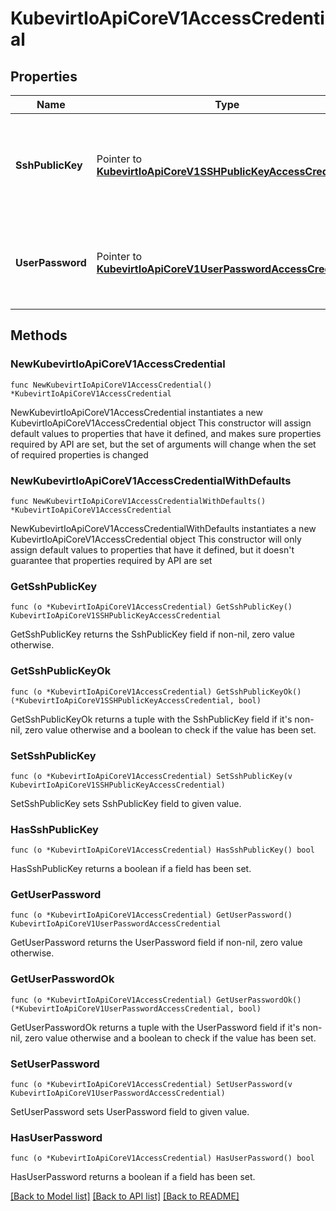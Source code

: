 # KubevirtIoApiCoreV1AccessCredential

## Properties

Name | Type | Description | Notes
------------ | ------------- | ------------- | -------------
**SshPublicKey** | Pointer to [**KubevirtIoApiCoreV1SSHPublicKeyAccessCredential**](KubevirtIoApiCoreV1SSHPublicKeyAccessCredential.md) | SSHPublicKey represents the source and method of applying a ssh public key into a guest virtual machine. | [optional] 
**UserPassword** | Pointer to [**KubevirtIoApiCoreV1UserPasswordAccessCredential**](KubevirtIoApiCoreV1UserPasswordAccessCredential.md) | UserPassword represents the source and method for applying a guest user&#39;s password | [optional] 

## Methods

### NewKubevirtIoApiCoreV1AccessCredential

`func NewKubevirtIoApiCoreV1AccessCredential() *KubevirtIoApiCoreV1AccessCredential`

NewKubevirtIoApiCoreV1AccessCredential instantiates a new KubevirtIoApiCoreV1AccessCredential object
This constructor will assign default values to properties that have it defined,
and makes sure properties required by API are set, but the set of arguments
will change when the set of required properties is changed

### NewKubevirtIoApiCoreV1AccessCredentialWithDefaults

`func NewKubevirtIoApiCoreV1AccessCredentialWithDefaults() *KubevirtIoApiCoreV1AccessCredential`

NewKubevirtIoApiCoreV1AccessCredentialWithDefaults instantiates a new KubevirtIoApiCoreV1AccessCredential object
This constructor will only assign default values to properties that have it defined,
but it doesn't guarantee that properties required by API are set

### GetSshPublicKey

`func (o *KubevirtIoApiCoreV1AccessCredential) GetSshPublicKey() KubevirtIoApiCoreV1SSHPublicKeyAccessCredential`

GetSshPublicKey returns the SshPublicKey field if non-nil, zero value otherwise.

### GetSshPublicKeyOk

`func (o *KubevirtIoApiCoreV1AccessCredential) GetSshPublicKeyOk() (*KubevirtIoApiCoreV1SSHPublicKeyAccessCredential, bool)`

GetSshPublicKeyOk returns a tuple with the SshPublicKey field if it's non-nil, zero value otherwise
and a boolean to check if the value has been set.

### SetSshPublicKey

`func (o *KubevirtIoApiCoreV1AccessCredential) SetSshPublicKey(v KubevirtIoApiCoreV1SSHPublicKeyAccessCredential)`

SetSshPublicKey sets SshPublicKey field to given value.

### HasSshPublicKey

`func (o *KubevirtIoApiCoreV1AccessCredential) HasSshPublicKey() bool`

HasSshPublicKey returns a boolean if a field has been set.

### GetUserPassword

`func (o *KubevirtIoApiCoreV1AccessCredential) GetUserPassword() KubevirtIoApiCoreV1UserPasswordAccessCredential`

GetUserPassword returns the UserPassword field if non-nil, zero value otherwise.

### GetUserPasswordOk

`func (o *KubevirtIoApiCoreV1AccessCredential) GetUserPasswordOk() (*KubevirtIoApiCoreV1UserPasswordAccessCredential, bool)`

GetUserPasswordOk returns a tuple with the UserPassword field if it's non-nil, zero value otherwise
and a boolean to check if the value has been set.

### SetUserPassword

`func (o *KubevirtIoApiCoreV1AccessCredential) SetUserPassword(v KubevirtIoApiCoreV1UserPasswordAccessCredential)`

SetUserPassword sets UserPassword field to given value.

### HasUserPassword

`func (o *KubevirtIoApiCoreV1AccessCredential) HasUserPassword() bool`

HasUserPassword returns a boolean if a field has been set.


[[Back to Model list]](../README.md#documentation-for-models) [[Back to API list]](../README.md#documentation-for-api-endpoints) [[Back to README]](../README.md)


